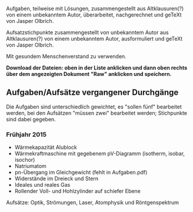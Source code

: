 Aufgaben, teilweise mit Lösungen, zusammengestellt aus Altklausuren(?) von einem unbekanntem Autor, überarbeitet, nachgerechnet und geTeXt von Jasper Olbrich.

Aufsatzstichpunkte zusammengestellt von unbekanntem Autor aus Altklausuren(?) von einem unbekanntem Autor, ausformuliert und geTeXt von Jasper Olbrich.

Mit gesundem Menschenverstand zu verwenden.

**Download der Dateien: oben in der Liste anklicken und dann oben rechts über dem angezeigten Dokument "Raw" anklicken und speichern.**

## Aufgaben/Aufsätze vergangener Durchgänge

Die Aufgaben sind unterschiedlich gewichtet, es "sollen fünf" bearbeitet werden, bei den Aufsätzen "müssen zwei" bearbeitet werden; Stichpunkte sind dabei gegeben.

### Frühjahr 2015
* Wärmekapazität Alublock
* Wärmekraftmaschine mit gegebenem pV-Diagramm (isotherm, isobar, isochor)
* Natriumatom
* pn-Übergang im Gleichgewicht (fehlt in Aufgaben.pdf)
* Widerstände im Dreieck und Stern
* Ideales und reales Gas
* Rollender Voll- und Hohlzylinder auf schiefer Ebene

Aufsätze: Optik, Strömungen, Laser, Atomphysik und Röntgenspektrum
